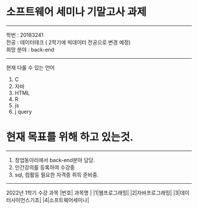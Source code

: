 # 소프트웨어 세미나 기말고사 과제
---
학번 : 20183241   
전공 : 데이터테크 ( 2학기에 빅데이터 전공으로 변경 예정)   
희망 분야 : back-end   

-----------
현재 다룰 수 있는 언어
1. C
2. 자바
3. HTML
4. R
5. js
6. j query
 
# 현재 목표를 위해 하고 있는것.
---
1. 창업동아리에서 back-end분야 담당.
2. 인간강의를 등록하여 수강중
3. sql, 컴활등 필요한 자격증 취득 준비중.
---
2022년 1학기 수강 과목
|번호|  과목명  |
|1|웹프로그래밍|
|2|자바프로그래밍|
|3|데이터사이언스기초|
|4|소프트웨어세미나|

